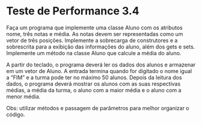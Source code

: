 # Teste de Performance 3.4

Faça um programa que implemente uma classe Aluno com os atributos nome, três notas e média. As notas devem ser representadas como um vetor de três posições. Implemente a sobrecarga de construtores e a sobrescrita para a exibição das informações do aluno, além dos gets e sets. Implemente um método na classe Aluno que calcule a média do aluno. 

A partir do teclado, o programa deverá ler os dados dos alunos e armazenar em um vetor de Aluno. A entrada termina quando for digitado o nome igual a “FIM” e a turma pode ter no máximo 50 alunos. Depois da leitura dos dados, o programa deverá mostrar os alunos com as suas respectivas médias, a média da turma, o aluno com a maior média e o aluno com a menor média.

Obs: utilizar métodos e passagem de parâmetros para melhor organizar o código.


  